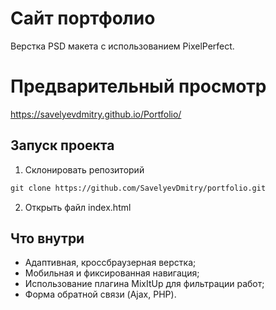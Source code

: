 # Сайт портфолио
Верстка PSD макета с использованием PixelPerfect. 

# Предварительный просмотр
https://savelyevdmitry.github.io/Portfolio/

## Запуск проекта
1) Склонировать репозиторий 
```html
git clone https://github.com/SavelyevDmitry/portfolio.git
```
2) Открыть файл index.html

## Что внутри
* Адаптивная, кроссбраузерная верстка;
* Мобильная и фиксированная навигация;
* Использование плагина MixItUp для фильтрации работ;
* Форма обратной связи (Ajax, PHP).
